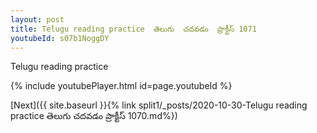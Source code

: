 ```yaml
---
layout: post
title: Telugu reading practice  తెలుగు  చదవడం  ప్రాక్టీస్ 1071
youtubeId: s07b1NoggDY
---
```

 
 
Telugu reading practice
 
 
 
 
 


{% include youtubePlayer.html id=page.youtubeId %}
 
[Next]({{ site.baseurl }}{% link  split1/_posts/2020-10-30-Telugu reading practice  తెలుగు  చదవడం  ప్రాక్టీస్ 1070.md%})
 
